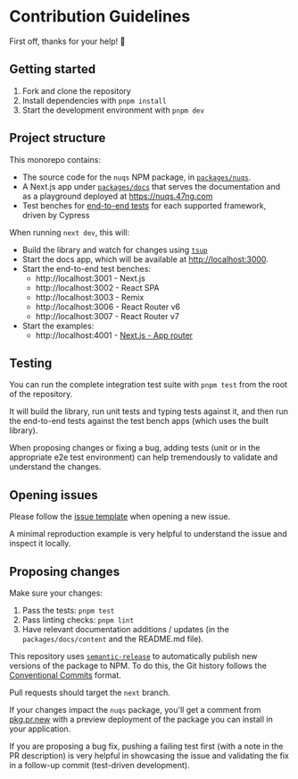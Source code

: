 # Contribution Guidelines

First off, thanks for your help! 🙏

## Getting started

1. Fork and clone the repository
2. Install dependencies with `pnpm install`
3. Start the development environment with `pnpm dev`

## Project structure

This monorepo contains:

- The source code for the `nuqs` NPM package, in [`packages/nuqs`](./packages/nuqs).
- A Next.js app under [`packages/docs`](./packages/docs) that serves the documentation and as a playground deployed at <https://nuqs.47ng.com>
- Test benches for [end-to-end tests](./packages/e2e) for each supported framework, driven by Cypress

When running `next dev`, this will:

- Build the library and watch for changes using [`tsup`](https://tsup.egoist.dev/)
- Start the docs app, which will be available at <http://localhost:3000>.
- Start the end-to-end test benches:
  - http://localhost:3001 - Next.js
  - http://localhost:3002 - React SPA
  - http://localhost:3003 - Remix
  - http://localhost:3006 - React Router v6
  - http://localhost:3007 - React Router v7
- Start the examples:
  - http://localhost:4001 - [Next.js - App router](./packages/examples/next-app)

## Testing

You can run the complete integration test suite with `pnpm test` from the root of the repository.

It will build the library, run unit tests and typing tests against it, and then
run the end-to-end tests against the test bench apps (which uses the built library).

When proposing changes or fixing a bug, adding tests (unit or in the
appropriate e2e test environment) can help tremendously to validate and
understand the changes.

## Opening issues

Please follow the [issue template](.github/ISSUE_TEMPLATE/bug_report.md) when opening a new issue.

A minimal reproduction example is very helpful to understand the issue and
inspect it locally.

## Proposing changes

Make sure your changes:

1. Pass the tests: `pnpm test`
2. Pass linting checks: `pnpm lint`
3. Have relevant documentation additions / updates (in the `packages/docs/content` and the README.md file).

This repository uses [`semantic-release`](https://semantic-release.gitbook.io/semantic-release/)
to automatically publish new versions of the package to NPM.
To do this, the Git history follows the
[Conventional Commits](https://www.conventionalcommits.org/en/v1.0.0/) format.

Pull requests should target the `next` branch.

If your changes impact the `nuqs` package, you'll get a comment from [pkg.pr.new](https://pkg.pr.new)
with a preview deployment of the package you can install in your application.

If you are proposing a bug fix, pushing a failing test first (with a note in the
PR description) is very helpful in showcasing the issue and validating the fix in
a follow-up commit (test-driven development).
